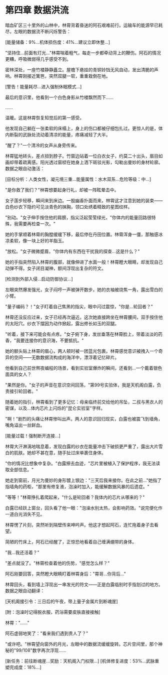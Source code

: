 # 第四章 数据洪流

暗血矿区三十里外的山林中，林霄背着昏迷的阿石艰难前行。运输车的能源早已耗尽，左眼的数据流不断闪烁警告：

[能量储备：9%...机体损伤度：41%...建议立即休整...]

"坚持住...前面有灯光..."林霄喘着粗气，每走一步都牵动背上的鞭伤。阿石的情况更糟，呼吸微弱得几乎感受不到。

密林深处，一座竹楼静静矗立。屋檐下悬挂的青铜铃铛无风自动，发出清脆的声响。林霄刚接近篱笆，突然双腿一软，重重栽倒在地。

[警告！能量耗尽...进入强制休眠模式...]

最后的意识里，他看到一个白色身影从竹楼飘然而下......

......

温暖。这是林霄恢复知觉后的第一感受。

他发现自己躺在一张柔软的床榻上，身上的伤口都被仔细包扎过。更惊人的是，体内断裂的武脉处流动着清凉的能量，疼痛减轻了大半。

"醒了？"一个清冷的女声从身旁传来。

林霄猛地转头，差点扭到脖子。竹窗边站着一位白衣女子，约莫二十出头，眉目如画却带着疏离感。阳光透过窗棂在她身上洒下斑驳光影，勾勒出曼妙的身材轮廓。数据之眼自动激活：

[目标分析：人类女性，凝元境三重...能量属性：水木双系...危险等级：中...]

"是你救了我们？"林霄想要起身行礼，却被一阵眩晕击中。

女子莲步轻移，瞬间来到床边。一股幽香扑面而来，林霄这才注意到她的装束——白色纱衣下隐约可见淡青色的抹胸，领口处绣着精致的星图纹样。

"别动。"女子伸手按住他的肩膀，指尖泛起莹莹绿光，"你体内的能量回路很特殊，我需要再检查一次。"

她的手掌顺着林霄的胸膛缓缓下移，最后停在丹田位置。林霄浑身一僵，那触感冰凉柔软，像一块上好的羊脂玉。

"放松。"女子微微蹙眉，"你体内有东西在干扰我的探查...这是什么？"

她的手指突然陷入林霄的腹部，就像伸进了水面一般！林霄瞪大眼睛，却发现自己动弹不得。女子闭目凝神，额间浮现出复杂的符文。

[检测到外部入侵...启动防御协议...]

左眼突然爆发强光，女子闷哼一声被弹开数步。她的衣袖被烧焦一角，露出雪白的小臂。

"量子编码？！"女子盯着自己焦黑的指尖，眼中闪过震惊，"你是...轮回者？"

林霄还没反应过来，女子已经再次逼近。这次她直接跨坐在林霄腰间，双手按住他的太阳穴。纱衣下摆因为动作掀起，露出修长如玉的双腿。

"听着，接下来可能会有点疼。"女子俯下身，发丝垂落在林霄脸上，带着淡淡的药香，"我要连接你的意识海，不要抵抗。"

她的额头贴上林霄的眉心，两人顿时被一团蓝光包裹。林霄感觉意识被拽入一个奇异的空间——无数数据流构成的海洋中，漂浮着记忆碎片。

他看到自己前世熬夜编程的场景，看到实验室爆炸的瞬间，还看到...一个戴着银色面具的女人？

"果然是你。"女子的声音在意识空间回荡，"第99号实验体，我是天机阁白露，负责接引轮回者。"

随着她的指引，林霄看到了更多记忆：母亲临终前交给他的吊坠，二叔与黑衣人的密谋，以及...体内芯片上闪烁的"昆仑实验室"字样。

"啊！"剧烈的头痛让林霄惨叫出声。两人的意识回归现实，白露也被震飞到墙角，嘴角溢出一丝鲜血。

[能量过载！强制断开连接...]

林霄大汗淋漓地喘息着，发现白露的纱衣在能量冲击下破损更严重了，露出大片雪白的肌肤。她却不甚在意，随手扯过床单裹住身体。

"你的情况比想象中复杂。"白露擦去血迹，"芯片里被植入了保护程序，我无法读取全部信息。"

她走到窗前，月光为曼妙的身形镀上银边："三天后我来接你。在此之前..."她指了指墙角的药柜，"那里有修复液，泡澡时加入，能缓解数据风暴的后遗症。"

"等等！"林霄挣扎着爬起来，"什么是轮回者？我体内的芯片从哪来的？"

白露已经跃上窗台，回头看了他一眼："泡澡水别太热，会影响药效。"说完便化作一道白光消失不见。

林霄愣了片刻，突然听到隔壁传来呻吟声。他这才想起阿石，连忙拖着身子去看望。

简陋的竹床上，阿石已经醒了，正惊恐地看着自己缠满绷带的身体。

"我...我还活着？"

"差点就没了。"林霄检查着他的伤势，"感觉怎么样？"

阿石刚要回答，突然瞪大眼睛盯着林霄身后："霄哥...你背后..."

林霄回头，看到墙上浮现出一串发光的符文——正是白露临别时手指划过的地方。数据之眼自动翻译：

[天机阁接引令：三日后的午夜，带上量子金属片到断魂崖]

[附：泡澡时记得脱衣服，药浴需要皮肤直接接触]

林霄："......"

阿石虚弱地笑了："看来我们遇到贵人了？"

"或许吧。"林霄望向窗外的月光，左眼中的数据流缓缓旋转。芯片空间里，那个神秘的"99/108"数字再次浮现......

[新任务：前往断魂崖...奖励：天机阁入门权限...]
[机体修复进度：53%...武脉重塑完成度：18%...]